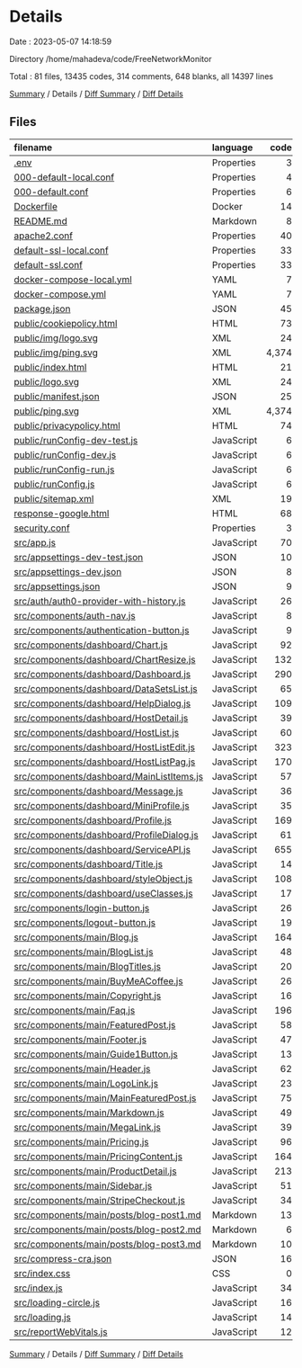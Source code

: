 # Details

Date : 2023-05-07 14:18:59

Directory /home/mahadeva/code/FreeNetworkMonitor

Total : 81 files,  13435 codes, 314 comments, 648 blanks, all 14397 lines

[Summary](results.md) / Details / [Diff Summary](diff.md) / [Diff Details](diff-details.md)

## Files
| filename | language | code | comment | blank | total |
| :--- | :--- | ---: | ---: | ---: | ---: |
| [.env](/.env) | Properties | 3 | 0 | 2 | 5 |
| [000-default-local.conf](/000-default-local.conf) | Properties | 4 | 0 | 1 | 5 |
| [000-default.conf](/000-default.conf) | Properties | 6 | 0 | 1 | 7 |
| [Dockerfile](/Dockerfile) | Docker | 14 | 0 | 2 | 16 |
| [README.md](/README.md) | Markdown | 8 | 0 | 8 | 16 |
| [apache2.conf](/apache2.conf) | Properties | 40 | 153 | 37 | 230 |
| [default-ssl-local.conf](/default-ssl-local.conf) | Properties | 33 | 1 | 9 | 43 |
| [default-ssl.conf](/default-ssl.conf) | Properties | 33 | 2 | 6 | 41 |
| [docker-compose-local.yml](/docker-compose-local.yml) | YAML | 7 | 0 | 3 | 10 |
| [docker-compose.yml](/docker-compose.yml) | YAML | 7 | 0 | 3 | 10 |
| [package.json](/package.json) | JSON | 45 | 25 | 0 | 70 |
| [public/cookiepolicy.html](/public/cookiepolicy.html) | HTML | 73 | 0 | 7 | 80 |
| [public/img/logo.svg](/public/img/logo.svg) | XML | 24 | 0 | 1 | 25 |
| [public/img/ping.svg](/public/img/ping.svg) | XML | 4,374 | 0 | 1 | 4,375 |
| [public/index.html](/public/index.html) | HTML | 21 | 10 | 6 | 37 |
| [public/logo.svg](/public/logo.svg) | XML | 24 | 0 | 1 | 25 |
| [public/manifest.json](/public/manifest.json) | JSON | 25 | 0 | 1 | 26 |
| [public/ping.svg](/public/ping.svg) | XML | 4,374 | 0 | 1 | 4,375 |
| [public/privacypolicy.html](/public/privacypolicy.html) | HTML | 74 | 0 | 7 | 81 |
| [public/runConfig-dev-test.js](/public/runConfig-dev-test.js) | JavaScript | 6 | 1 | 1 | 8 |
| [public/runConfig-dev.js](/public/runConfig-dev.js) | JavaScript | 6 | 1 | 1 | 8 |
| [public/runConfig-run.js](/public/runConfig-run.js) | JavaScript | 6 | 1 | 1 | 8 |
| [public/runConfig.js](/public/runConfig.js) | JavaScript | 6 | 1 | 1 | 8 |
| [public/sitemap.xml](/public/sitemap.xml) | XML | 19 | 1 | 2 | 22 |
| [response-google.html](/response-google.html) | HTML | 68 | 0 | 1 | 69 |
| [security.conf](/security.conf) | Properties | 3 | 60 | 12 | 75 |
| [src/app.js](/src/app.js) | JavaScript | 70 | 3 | 5 | 78 |
| [src/appsettings-dev-test.json](/src/appsettings-dev-test.json) | JSON | 10 | 0 | 1 | 11 |
| [src/appsettings-dev.json](/src/appsettings-dev.json) | JSON | 8 | 0 | 0 | 8 |
| [src/appsettings.json](/src/appsettings.json) | JSON | 9 | 0 | 1 | 10 |
| [src/auth/auth0-provider-with-history.js](/src/auth/auth0-provider-with-history.js) | JavaScript | 26 | 0 | 5 | 31 |
| [src/components/auth-nav.js](/src/components/auth-nav.js) | JavaScript | 8 | 0 | 3 | 11 |
| [src/components/authentication-button.js](/src/components/authentication-button.js) | JavaScript | 9 | 0 | 6 | 15 |
| [src/components/dashboard/Chart.js](/src/components/dashboard/Chart.js) | JavaScript | 92 | 6 | 18 | 116 |
| [src/components/dashboard/ChartResize.js](/src/components/dashboard/ChartResize.js) | JavaScript | 132 | 3 | 17 | 152 |
| [src/components/dashboard/Dashboard.js](/src/components/dashboard/Dashboard.js) | JavaScript | 290 | 10 | 7 | 307 |
| [src/components/dashboard/DataSetsList.js](/src/components/dashboard/DataSetsList.js) | JavaScript | 65 | 12 | 2 | 79 |
| [src/components/dashboard/HelpDialog.js](/src/components/dashboard/HelpDialog.js) | JavaScript | 109 | 0 | 13 | 122 |
| [src/components/dashboard/HostDetail.js](/src/components/dashboard/HostDetail.js) | JavaScript | 39 | 0 | 8 | 47 |
| [src/components/dashboard/HostList.js](/src/components/dashboard/HostList.js) | JavaScript | 60 | 0 | 12 | 72 |
| [src/components/dashboard/HostListEdit.js](/src/components/dashboard/HostListEdit.js) | JavaScript | 323 | 5 | 6 | 334 |
| [src/components/dashboard/HostListPag.js](/src/components/dashboard/HostListPag.js) | JavaScript | 170 | 1 | 23 | 194 |
| [src/components/dashboard/MainListItems.js](/src/components/dashboard/MainListItems.js) | JavaScript | 57 | 0 | 6 | 63 |
| [src/components/dashboard/Message.js](/src/components/dashboard/Message.js) | JavaScript | 36 | 0 | 2 | 38 |
| [src/components/dashboard/MiniProfile.js](/src/components/dashboard/MiniProfile.js) | JavaScript | 35 | 0 | 1 | 36 |
| [src/components/dashboard/Profile.js](/src/components/dashboard/Profile.js) | JavaScript | 169 | 0 | 26 | 195 |
| [src/components/dashboard/ProfileDialog.js](/src/components/dashboard/ProfileDialog.js) | JavaScript | 61 | 0 | 21 | 82 |
| [src/components/dashboard/ServiceAPI.js](/src/components/dashboard/ServiceAPI.js) | JavaScript | 655 | 4 | 93 | 752 |
| [src/components/dashboard/Title.js](/src/components/dashboard/Title.js) | JavaScript | 14 | 0 | 4 | 18 |
| [src/components/dashboard/styleObject.js](/src/components/dashboard/styleObject.js) | JavaScript | 108 | 0 | 3 | 111 |
| [src/components/dashboard/useClasses.js](/src/components/dashboard/useClasses.js) | JavaScript | 17 | 0 | 4 | 21 |
| [src/components/login-button.js](/src/components/login-button.js) | JavaScript | 26 | 0 | 5 | 31 |
| [src/components/logout-button.js](/src/components/logout-button.js) | JavaScript | 19 | 0 | 7 | 26 |
| [src/components/main/Blog.js](/src/components/main/Blog.js) | JavaScript | 164 | 7 | 12 | 183 |
| [src/components/main/BlogList.js](/src/components/main/BlogList.js) | JavaScript | 48 | 0 | 6 | 54 |
| [src/components/main/BlogTitles.js](/src/components/main/BlogTitles.js) | JavaScript | 20 | 0 | 2 | 22 |
| [src/components/main/BuyMeACoffee.js](/src/components/main/BuyMeACoffee.js) | JavaScript | 26 | 0 | 7 | 33 |
| [src/components/main/Copyright.js](/src/components/main/Copyright.js) | JavaScript | 16 | 0 | 3 | 19 |
| [src/components/main/Faq.js](/src/components/main/Faq.js) | JavaScript | 196 | 1 | 20 | 217 |
| [src/components/main/FeaturedPost.js](/src/components/main/FeaturedPost.js) | JavaScript | 58 | 0 | 6 | 64 |
| [src/components/main/Footer.js](/src/components/main/Footer.js) | JavaScript | 47 | 0 | 11 | 58 |
| [src/components/main/Guide1Button.js](/src/components/main/Guide1Button.js) | JavaScript | 13 | 0 | 0 | 13 |
| [src/components/main/Header.js](/src/components/main/Header.js) | JavaScript | 62 | 0 | 5 | 67 |
| [src/components/main/LogoLink.js](/src/components/main/LogoLink.js) | JavaScript | 23 | 0 | 7 | 30 |
| [src/components/main/MainFeaturedPost.js](/src/components/main/MainFeaturedPost.js) | JavaScript | 75 | 0 | 11 | 86 |
| [src/components/main/Markdown.js](/src/components/main/Markdown.js) | JavaScript | 49 | 0 | 5 | 54 |
| [src/components/main/MegaLink.js](/src/components/main/MegaLink.js) | JavaScript | 39 | 0 | 6 | 45 |
| [src/components/main/Pricing.js](/src/components/main/Pricing.js) | JavaScript | 96 | 1 | 14 | 111 |
| [src/components/main/PricingContent.js](/src/components/main/PricingContent.js) | JavaScript | 164 | 1 | 18 | 183 |
| [src/components/main/ProductDetail.js](/src/components/main/ProductDetail.js) | JavaScript | 213 | 2 | 35 | 250 |
| [src/components/main/Sidebar.js](/src/components/main/Sidebar.js) | JavaScript | 51 | 1 | 11 | 63 |
| [src/components/main/StripeCheckout.js](/src/components/main/StripeCheckout.js) | JavaScript | 34 | 1 | 13 | 48 |
| [src/components/main/posts/blog-post1.md](/src/components/main/posts/blog-post1.md) | Markdown | 13 | 0 | 11 | 24 |
| [src/components/main/posts/blog-post2.md](/src/components/main/posts/blog-post2.md) | Markdown | 6 | 0 | 3 | 9 |
| [src/components/main/posts/blog-post3.md](/src/components/main/posts/blog-post3.md) | Markdown | 10 | 0 | 6 | 16 |
| [src/compress-cra.json](/src/compress-cra.json) | JSON | 16 | 0 | 1 | 17 |
| [src/index.css](/src/index.css) | CSS | 0 | 0 | 1 | 1 |
| [src/index.js](/src/index.js) | JavaScript | 34 | 0 | 7 | 41 |
| [src/loading-circle.js](/src/loading-circle.js) | JavaScript | 16 | 0 | 5 | 21 |
| [src/loading.js](/src/loading.js) | JavaScript | 14 | 0 | 5 | 19 |
| [src/reportWebVitals.js](/src/reportWebVitals.js) | JavaScript | 12 | 0 | 2 | 14 |

[Summary](results.md) / Details / [Diff Summary](diff.md) / [Diff Details](diff-details.md)